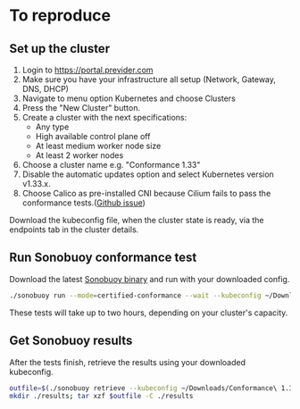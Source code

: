 # To reproduce

## Set up the cluster

1. Login to https://portal.previder.com
2. Make sure you have your infrastructure all setup (Network, Gateway, DNS, DHCP)
2. Navigate to menu option Kubernetes and choose Clusters
2. Press the "New Cluster" button.
2. Create a cluster with the next specifications:
   - Any type
   - High available control plane off
   - At least medium worker node size
   - At least 2 worker nodes
2. Choose a cluster name e.g. "Conformance 1.33"
2. Disable the automatic updates option and select Kubernetes version v1.33.x.
2. Choose Calico as pre-installed CNI because Cilium fails to pass the conformance tests.([Github issue](https://github.com/cilium/cilium/issues/9207))

Download the kubeconfig file, when the cluster state is ready, via the endpoints tab in the cluster details.

## Run Sonobuoy conformance test
Download the latest [Sonobuoy binary](https://github.com/vmware-tanzu/sonobuoy/releases) and run with your downloaded config.
```bash
./sonobuoy run --mode=certified-conformance --wait --kubeconfig ~/Downloads/Conformance\ 1.33-kubeconfig
```

These tests will take up to two hours, depending on your cluster's capacity.

## Get Sonobuoy results
After the tests finish, retrieve the results using your downloaded kubeconfig.
```bash
outfile=$(./sonobuoy retrieve --kubeconfig ~/Downloads/Conformance\ 1.33-kubeconfig)
mkdir ./results; tar xzf $outfile -C ./results
```


